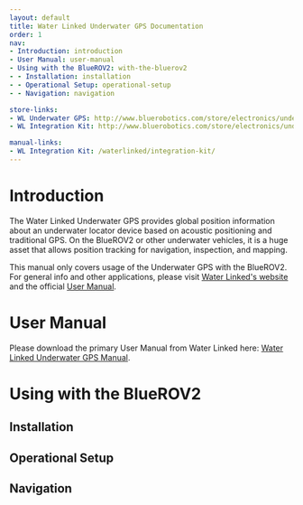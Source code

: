 ```yaml
---
layout: default
title: Water Linked Underwater GPS Documentation
order: 1
nav:
- Introduction: introduction
- User Manual: user-manual
- Using with the BlueROV2: with-the-bluerov2
- - Installation: installation
- - Operational Setup: operational-setup
- - Navigation: navigation

store-links:
- WL Underwater GPS: http://www.bluerobotics.com/store/electronics/underwater-gps/aps-wl-11001/
- WL Integration Kit: http://www.bluerobotics.com/store/electronics/underwater-gps/aps-wl-brov2-kit-r1/

manual-links:
- WL Integration Kit: /waterlinked/integration-kit/
---
```


<!--<img src="/switch/cad/switch-4a.png" class="img-responsive" style="max-width:900px"  />-->

# Introduction

The Water Linked Underwater GPS provides global position information about an underwater locator device based on acoustic positioning and traditional GPS. On the BlueROV2 or other underwater vehicles, it is a huge asset that allows position tracking for navigation, inspection, and mapping.

<i class="fa fa-star fa-fw fa-1x text-default"></i>
This manual only covers usage of the Underwater GPS with the BlueROV2. For general info and other applications, please visit [Water Linked's website](waterlinked.com) and the official [User Manual](#user-manual).

# User Manual

Please download the primary User Manual from Water Linked here: [Water Linked Underwater GPS Manual](http://waterlinked.com/wp-content/uploads/2017/08/W-DN-17002-2_Underwater_GPS_User_Manual.pdf).

# Using with the BlueROV2

## Installation

## Operational Setup

## Navigation

